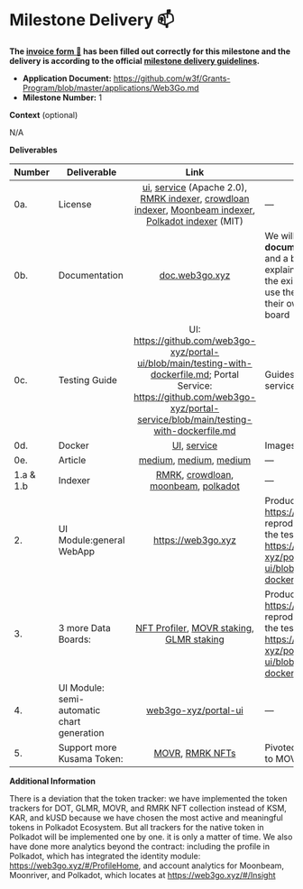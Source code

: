 # Milestone Delivery :mailbox:


**The [invoice form :pencil:](https://docs.google.com/forms/d/e/1FAIpQLSfmNYaoCgrxyhzgoKQ0ynQvnNRoTmgApz9NrMp-hd8mhIiO0A/viewform) has been filled out correctly for this milestone and the delivery is according to the official [milestone delivery guidelines](https://github.com/w3f/Grants-Program/blob/master/docs/milestone-deliverables-guidelines.md).**  

* **Application Document:** https://github.com/w3f/Grants-Program/blob/master/applications/Web3Go.md
* **Milestone Number:**  1

**Context** (optional)

N/A


**Deliverables**

| Number | Deliverable | Link | Notes |
| ------ | ----------- | :------: |----------------- |
| 0a. | License  | [ui](https://github.com/web3go-xyz/portal-ui/blob/756f98c7b7f4e905c71aecc3cde4203f87788286/LICENSE), [service](https://github.com/web3go-xyz/portal-service/blob/9c36e31f1dff908a4cec1ad73746b5df6fabc624/LICENSE) (Apache 2.0), [RMRK indexer](https://github.com/web3go-xyz/RMRK-Indexer/blob/6e294a5f51251db856eee485cdf9fee5a000d329/LICENSE), [crowdloan indexer](https://github.com/web3go-xyz/Crowdloan-Indexer/blob/67551bab9e6666bf8ef6436ad2e65697c2e6ee59/LICENSE), [Moonbeam indexer](https://github.com/web3go-xyz/moonbeam-balance-indexer/blob/aff17fa1960a527845462af5c28370b2e31c61d4/LICENSE), [Polkadot indexer](https://github.com/web3go-xyz/polkadot-balance-indexer/blob/73cba611e20686ee7d1a83fcfc7cd7411dafd04b/LICENSE) (MIT) | — |
| 0b. | Documentation | [doc.web3go.xyz](https://doc.web3go.xyz) | We will provide both **inline documentation** of the code and a basic **tutorial** that explains how a user can use the existing data board, and use the UI to create/publish their own customized data board|
| 0c. | Testing Guide | UI: https://github.com/web3go-xyz/portal-ui/blob/main/testing-with-dockerfile.md; Portal Service: https://github.com/web3go-xyz/portal-service/blob/main/testing-with-dockerfile.md | Guides to reproduce the services locally |
| 0d. | Docker  | [UI]( https://hub.docker.com/r/web3go/release ), [service]( https://hub.docker.com/r/web3go/portal-service ) | Images on docker hub |
| 0e. | Article | [medium](https://web3go.medium.com/introducing-web3go-fcf5f1880a72), [medium](https://web3go.medium.com/rmrk-nft-garden-dashboard-introduction-2e773238db01), [medium](https://web3go.medium.com/moonbeam-moonriver-staking-dashboards-tracking-and-simulation-14fcc6f7024e) | — |
| 1.a & 1.b | Indexer | [RMRK](https://github.com/web3go-xyz/RMRK-Indexer), [crowdloan](https://github.com/web3go-xyz/Crowdloan-Indexer), [moonbeam](https://github.com/web3go-xyz/moonbeam-balance-indexer), [polkadot](https://github.com/web3go-xyz/polkadot-balance-indexer) | — |
| 2. | UI Module:general WebApp | https://web3go.xyz | Production: https://web3go.xyz ; To reproduce locally, following the testing guide for UI: https://github.com/web3go-xyz/portal-ui/blob/main/testing-with-dockerfile.md |
| 3. | 3 more Data Boards: | [NFT Profiler](https://web3go.xyz/#/NFTProfiler), [MOVR staking](https://web3go.xyz/#/Moonriver), [GLMR staking](https://web3go.xyz/#/Moonbeam) | Production: https://web3go.xyz ; To reproduce locally, following the testing guide for UI: https://github.com/web3go-xyz/portal-ui/blob/main/testing-with-dockerfile.md |
| 4. | UI Module: semi-automatic chart generation | [web3go-xyz/portal-ui](https://github.com/web3go-xyz/portal-ui/blob/7d10c762c052d5dee87a8466f6093befc58a9adf/src/components/customQuery/CustomQuery.vue) | — |
| 5. | Support more Kusama Token: | [MOVR](https://github.com/web3go-xyz/moonbeam-balance-indexer/tree/moonriver-balance-indexer), [RMRK NFTs](https://github.com/web3go-xyz/RMRK-Indexer) | Pivoted from KAR and kUSD to MOVR and RMRK |

**Additional Information**

There is a deviation that the token tracker: we have implemented the token trackers for DOT, GLMR, MOVR, and RMRK NFT collection instead of KSM, KAR, and kUSD because we have chosen the most active and meaningful tokens in Polkadot Ecosystem. But all trackers for the native token in Polkadot will be implemented one by one.  it is only a matter of time.  We also have done more analytics beyond the contract: including the profile in Polkadot, which has integrated the identity module: https://web3go.xyz/#/ProfileHome,  and account analytics for Moonbeam, Moonriver, and Polkadot, which locates at https://web3go.xyz/#/Insight
